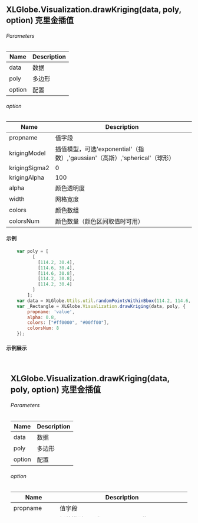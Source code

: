 ##  XLGlobe.Visualization.drawKriging(data, poly, option) 克里金插值

###### Parameters


|  Name |  Description |
| ------------ | ------------ |
|  data |  数据 |
|  poly |  多边形 |
|  option |  配置 |

###### option
|  Name |  Description |
| ------------ | ------------ |
|  propname |  值字段 |
|  krigingModel |  插值模型，可选'exponential'（指数）,'gaussian'（高斯）,'spherical'（球形） |
|  krigingSigma2 |  0 |
|  krigingAlpha |  100 |
|  alpha |  颜色透明度 |
|  width |  网格宽度 |
|  colors |  颜色数组 |
|  colorsNum |  颜色数量（颜色区间取值时可用） |

#### 示例

``` javascript
    var poly = [
          [
            [114.2, 30.4],
            [114.6, 30.4],
            [114.6, 30.8],
            [114.2, 30.8],
            [114.2, 30.4]
          ]
        ];
    var data = XLGlobe.Utils.util.randomPointsWithinBbox(114.2, 114.6, 30.4, 30.8, 10, 'geojson')
    var _Rectangle = XLGlobe.Visualization.drawKriging(data, poly, {
        propname: 'value',
        alpha: 0.8,
        colors: ["#ff0000", "#00ff00"],
        colorsNum: 8
    });
```
#### 示例展示
<iframe width="100%" height="430" src="#/editor?type=overlay%2Fpolygon&example=polygon_isosurface&label=等值面" allowfullscreen="allowfullscreen" frameborder="0"></iframe>
